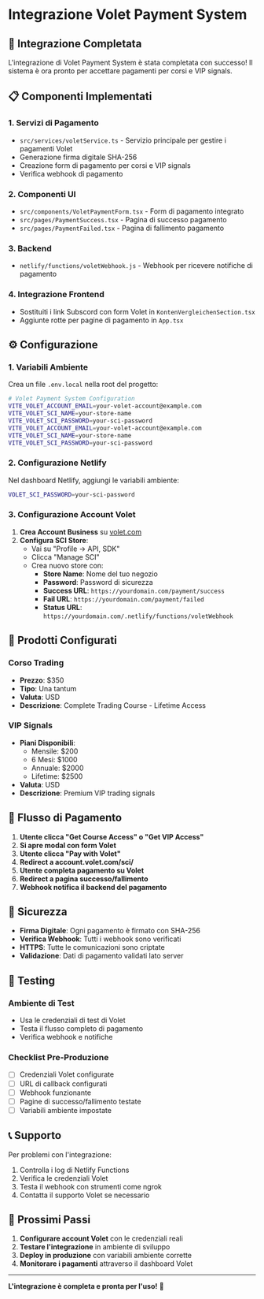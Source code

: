 # Integrazione Volet Payment System

## 🚀 **Integrazione Completata**

L'integrazione di Volet Payment System è stata completata con successo! Il sistema è ora pronto per accettare pagamenti per corsi e VIP signals.

## 📋 **Componenti Implementati**

### **1. Servizi di Pagamento**
- `src/services/voletService.ts` - Servizio principale per gestire i pagamenti Volet
- Generazione firma digitale SHA-256
- Creazione form di pagamento per corsi e VIP signals
- Verifica webhook di pagamento

### **2. Componenti UI**
- `src/components/VoletPaymentForm.tsx` - Form di pagamento integrato
- `src/pages/PaymentSuccess.tsx` - Pagina di successo pagamento
- `src/pages/PaymentFailed.tsx` - Pagina di fallimento pagamento

### **3. Backend**
- `netlify/functions/voletWebhook.js` - Webhook per ricevere notifiche di pagamento

### **4. Integrazione Frontend**
- Sostituiti i link Subscord con form Volet in `KontenVergleichenSection.tsx`
- Aggiunte rotte per pagine di pagamento in `App.tsx`

## ⚙️ **Configurazione**

### **1. Variabili Ambiente**

Crea un file `.env.local` nella root del progetto:

```bash
# Volet Payment System Configuration
VITE_VOLET_ACCOUNT_EMAIL=your-volet-account@example.com
VITE_VOLET_SCI_NAME=your-store-name
VITE_VOLET_SCI_PASSWORD=your-sci-password
VITE_VOLET_ACCOUNT_EMAIL=your-volet-account@example.com
VITE_VOLET_SCI_NAME=your-store-name
VITE_VOLET_SCI_PASSWORD=your-sci-password
```

### **2. Configurazione Netlify**

Nel dashboard Netlify, aggiungi le variabili ambiente:

```bash
VOLET_SCI_PASSWORD=your-sci-password
```

### **3. Configurazione Account Volet**

1. **Crea Account Business** su [volet.com](https://volet.com)
2. **Configura SCI Store**:
   - Vai su "Profile → API, SDK"
   - Clicca "Manage SCI"
   - Crea nuovo store con:
     - **Store Name**: Nome del tuo negozio
     - **Password**: Password di sicurezza
     - **Success URL**: `https://yourdomain.com/payment/success`
     - **Fail URL**: `https://yourdomain.com/payment/failed`
     - **Status URL**: `https://yourdomain.com/.netlify/functions/voletWebhook`

## 🛒 **Prodotti Configurati**

### **Corso Trading**
- **Prezzo**: $350
- **Tipo**: Una tantum
- **Valuta**: USD
- **Descrizione**: Complete Trading Course - Lifetime Access

### **VIP Signals**
- **Piani Disponibili**:
  - Mensile: $200
  - 6 Mesi: $1000
  - Annuale: $2000
  - Lifetime: $2500
- **Valuta**: USD
- **Descrizione**: Premium VIP trading signals

## 🔄 **Flusso di Pagamento**

1. **Utente clicca "Get Course Access" o "Get VIP Access"**
2. **Si apre modal con form Volet**
3. **Utente clicca "Pay with Volet"**
4. **Redirect a account.volet.com/sci/**
5. **Utente completa pagamento su Volet**
6. **Redirect a pagina successo/fallimento**
7. **Webhook notifica il backend del pagamento**

## 🔐 **Sicurezza**

- **Firma Digitale**: Ogni pagamento è firmato con SHA-256
- **Verifica Webhook**: Tutti i webhook sono verificati
- **HTTPS**: Tutte le comunicazioni sono criptate
- **Validazione**: Dati di pagamento validati lato server

## 🧪 **Testing**

### **Ambiente di Test**
- Usa le credenziali di test di Volet
- Testa il flusso completo di pagamento
- Verifica webhook e notifiche

### **Checklist Pre-Produzione**
- [ ] Credenziali Volet configurate
- [ ] URL di callback configurati
- [ ] Webhook funzionante
- [ ] Pagine di successo/fallimento testate
- [ ] Variabili ambiente impostate

## 📞 **Supporto**

Per problemi con l'integrazione:
1. Controlla i log di Netlify Functions
2. Verifica le credenziali Volet
3. Testa il webhook con strumenti come ngrok
4. Contatta il supporto Volet se necessario

## 🎯 **Prossimi Passi**

1. **Configurare account Volet** con le credenziali reali
2. **Testare l'integrazione** in ambiente di sviluppo
3. **Deploy in produzione** con variabili ambiente corrette
4. **Monitorare i pagamenti** attraverso il dashboard Volet

---

**L'integrazione è completa e pronta per l'uso!** 🎉
